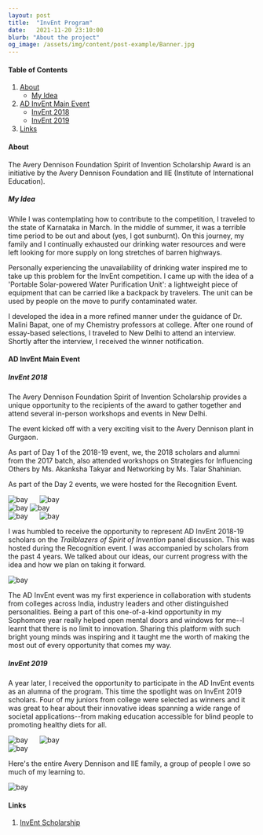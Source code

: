 ```yaml
---
layout: post
title:  "InvEnt Program"
date:   2021-11-20 23:10:00
blurb: "About the project"
og_image: /assets/img/content/post-example/Banner.jpg
---
```


#### Table of Contents
1. [About](#about)
    * [My Idea](#my-idea)
2. [AD InvEnt Main Event](#AD-Invent-main-event)
    * [InvEnt 2018](#invent-2018)
    * [InvEnt 2019](#invent-2019)
3. [Links](#links)

#### About

The Avery Dennison Foundation Spirit of Invention Scholarship Award is an initiative by the Avery Dennison Foundation and IIE (Institute of International Education).

##### My Idea

While I was contemplating how to contribute to the competition, I traveled to the state of Karnataka in March. In the middle of summer, it was a terrible time period to be out and about (yes, I got sunburnt). On this journey, my family and I continually exhausted our drinking water resources and were left looking for more supply on long stretches of barren highways.  

Personally experiencing the unavailability of drinking water inspired me to take up this problem for the InvEnt competition. I came up with the idea of a 'Portable Solar-powered Water Purification Unit': a lightweight piece of equipment that can be carried like a backpack by travelers. The unit can be used by people on the move to purify contaminated water.  

I developed the idea in a more refined manner under the guidance of Dr. Malini Bapat, one of my Chemistry professors at college. After one round of essay-based selections, I traveled to New Delhi to attend an interview. Shortly after the interview, I received the winner notification.

#### AD InvEnt Main Event


##### InvEnt 2018

The Avery Dennison Foundation Spirit of Invention Scholarship provides a unique opportunity to the recipients of the award to gather together and attend several in-person workshops and events in New Delhi.  

The event kicked off with a very exciting visit to the Avery Dennison plant in Gurgaon.

As part of Day 1 of the 2018-19 event, we, the 2018 scholars and alumni from the 2017 batch, also attended workshops on Strategies for Influencing Others by Ms. Akanksha Takyar and Networking by Ms. Talar Shahinian.  

As part of the Day 2 events, we were hosted for the Recognition Event.  

<img src="/assets/img/content/AD/1.JPG" alt="bay" class="gallery"/>&nbsp; &nbsp; &nbsp;
<img src="/assets/img/content/AD/2.JPG" alt="bay" class="gallery"/>&nbsp; &nbsp; &nbsp;
<br />
<img src="/assets/img/content/AD/3.JPG" alt="bay" class="gallery"/>
<img src="/assets/img/content/AD/4.JPG" alt="bay" class="gallery"/>&nbsp; &nbsp; &nbsp;
<br />
<img src="/assets/img/content/AD/5.JPG" alt="bay" class="gallery"/>&nbsp; &nbsp; &nbsp;
<img src="/assets/img/content/AD/6.JPG" alt="bay" class="gallery"/> &nbsp; &nbsp; &nbsp;

I was humbled to receive the opportunity to represent AD InvEnt 2018-19 scholars on the _Trailblazers of Spirit of Invention_ panel discussion. This was hosted during the Recognition event. I was accompanied by scholars from the past 4 years. We talked about our ideas, our current progress with the idea and how we plan on taking it forward.  

<img src="/assets/img/content/AD/trailblazers.JPG" alt="bay" class="post-pic"/>

The AD InvEnt event was my first experience in collaboration with students from colleges across India, industry leaders and other distinguished personalities. Being a part of this one-of-a-kind opportunity in my Sophomore year really helped open mental doors and windows for me--I learnt that there is no limit to innovation. Sharing this platform with such bright young minds was inspiring and it taught me the worth of making the most out of every opportunity that comes my way.  

##### InvEnt 2019

A year later, I received the opportunity to participate in the AD InvEnt events as an alumna of the program. This time the spotlight was on InvEnt 2019 scholars. Four of my juniors from college were selected as winners and it was great to hear about their innovative ideas spanning a wide range of societal applications--from making education accessible for blind people to promoting healthy diets for all.

<img src="/assets/img/content/AD/7.JPG" alt="bay" class="gallery"/>&nbsp; &nbsp; &nbsp;
<img src="/assets/img/content/AD/8.JPG" alt="bay" class="gallery"/>&nbsp; &nbsp; &nbsp;
<br /> 
<img src="/assets/img/content/AD/9.JPG" alt="bay" class="gallery"/>

Here's the entire Avery Dennison and IIE family, a group of people I owe so much of my learning to.  

<img src="/assets/img/content/AD/final.JPG" alt="bay" class="post-pic"/>

#### Links

1. [InvEnt Scholarship](https://www.applytoaverydennisoninvent.org/)
